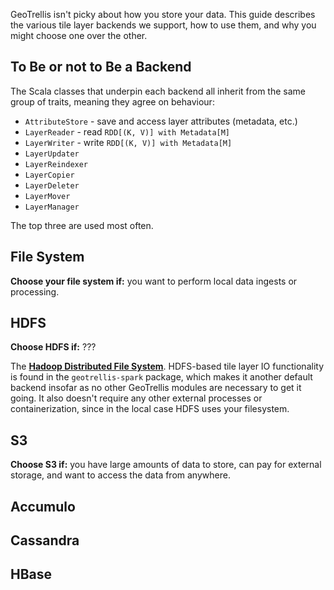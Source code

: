 GeoTrellis isn't picky about how you store your data. This guide describes
the various tile layer backends we support, how to use them, and why you
might choose one over the other.

To Be or not to Be a Backend
----------------------------
The Scala classes that underpin each backend all inherit from the same group
of traits, meaning they agree on behaviour:

- `AttributeStore` - save and access layer attributes (metadata, etc.)
- `LayerReader` - read `RDD[(K, V)] with Metadata[M]`
- `LayerWriter` - write `RDD[(K, V)] with Metadata[M]`
- `LayerUpdater`
- `LayerReindexer`
- `LayerCopier`
- `LayerDeleter`
- `LayerMover`
- `LayerManager`

The top three are used most often.

File System
-----------

**Choose your file system if:** you want to perform local data ingests or processing.

HDFS
----

**Choose HDFS if:** ???

The [**Hadoop Distributed File System**](https://hadoop.apache.org/).
HDFS-based tile layer IO functionality is found in the `geotrellis-spark`
package, which makes it another default backend insofar as no other
GeoTrellis modules are necessary to get it going. It also doesn't require
any other external processes or containerization, since in the local case
HDFS uses your filesystem.

S3
--

**Choose S3 if:** you have large amounts of data to store, can pay for
external storage, and want to access the data from anywhere.

Accumulo
--------

Cassandra
---------

HBase
-----

